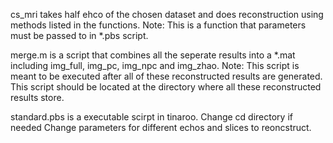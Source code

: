 cs_mri takes half ehco of the chosen dataset and does reconstruction using methods listed in the functions.
        Note: This is a function that parameters must be passed to in *.pbs script.

merge.m is a script that combines all the seperate results into a *.mat including img_full, img_pc, img_npc and img_zhao.
        Note: 
        This script is meant to be executed after all of these reconstructed results are generated.
        This script should be located at the directory where all these reconstructed results store.

standard.pbs is a executable scirpt in tinaroo.
        Change cd directory if needed
        Change parameters for different echos and slices to reoncstruct.  

